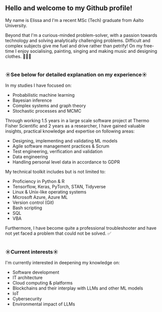 ## Hello and welcome to my Github profile!

My name is Elissa and I'm a recent MSc (Tech) graduate from Aalto University.

Beyond that I'm a curious-minded problem-solver, with a passion towards technology and solving analytically challenging problems. Difficult and complex subjects give me fuel and drive rather than petrify! On my free-time I enjoy socialising, painting, singing and making music and designing clothes. 🎨🎶👗
<br>
<br>
### ☀️**See below for detailed explanation on my experience**☀️

In my studies I have focused on:
- Probabilistic machine learning
- Bayesian inference
- Complex systems and graph theory
- Stochastic processes and MCMC

Through working 1.5 years in a large scale software project at Thermo Fisher Scientific and 2 years as a researcher, I have gained valuable insights, practical knowledge and expertise on following areas:
- Designing, implementing and validating ML models
- Agile software management practices & Scrum
- Test engineering, verification and validation
- Data engineering
- Handling personal level data in accordance to GDPR

My technical toolkit includes but is not limited to:
- Proficiency in Python & R
- Tensorflow, Keras, PyTorch, STAN, Tidyverse
- Linux & Unix-like operating systems
- Microsoft Azure, Azure ML
- Version control (Git)
- Bash scripting
- SQL
- VBA

Furthermore, I have become quite a professional troubleshooter and have not yet faced a problem that could not be solved. ✅
<br>
<br>
### ☀️**Current interests**☀️

I'm currently interested in deepening my knowledge on:
- Software development
- IT architecture
- Cloud computing & platforms
- Blockchains and their interplay with LLMs and other ML models
- IoT
- Cybersecurity
- Environmental impact of LLMs
